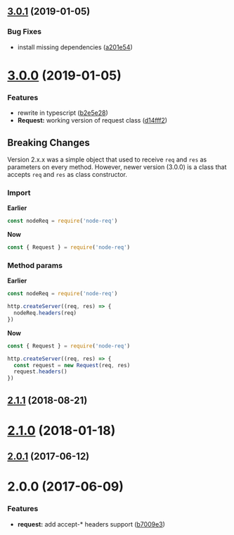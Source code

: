 <a name="3.0.1"></a>
## [3.0.1](https://github.com/poppinss/node-req/compare/3.0.0...3.0.1) (2019-01-05)


### Bug Fixes

* install missing dependencies ([a201e54](https://github.com/poppinss/node-req/commit/a201e54))



<a name="3.0.0"></a>
# [3.0.0](https://github.com/poppinss/node-req/compare/v2.1.1...v3.0.0) (2019-01-05)


### Features

* rewrite in typescript ([b2e5e28](https://github.com/poppinss/node-req/commit/b2e5e28))
* **Request:** working version of request class ([d14fff2](https://github.com/poppinss/node-req/commit/d14fff2))

## Breaking Changes
Version 2.x.x was a simple object that used to receive `req` and `res` as parameters on every method. However, newer version (3.0.0) is a class that accepts `req` and `res` as class constructor.

### Import

**Earlier**
```js
const nodeReq = require('node-req')
```

**Now**
```js
const { Request } = require('node-req')
```

### Method params

**Earlier**
```js
const nodeReq = require('node-req')

http.createServer((req, res) => {
  nodeReq.headers(req)
})
```

**Now**
```js
const { Request } = require('node-req')

http.createServer((req, res) => {
  const request = new Request(req, res)
  request.headers()
})
```


<a name="2.1.1"></a>
## [2.1.1](https://github.com/poppinss/node-req/compare/v2.1.0...v2.1.1) (2018-08-21)



<a name="2.1.0"></a>
# [2.1.0](https://github.com/poppinss/node-req/compare/v2.0.1...v2.1.0) (2018-01-18)



<a name="2.0.1"></a>
## [2.0.1](https://github.com/poppinss/node-req/compare/v2.0.0...v2.0.1) (2017-06-12)



<a name="2.0.0"></a>
# 2.0.0 (2017-06-09)


### Features

* **request:** add accept-* headers support ([b7009e3](https://github.com/poppinss/node-req/commit/b7009e3))

